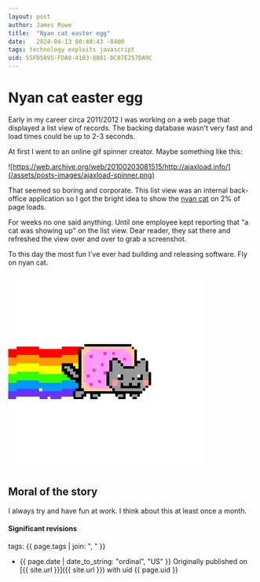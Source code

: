 ```yaml
---
layout: post
author: James Rowe
title:  "Nyan cat easter egg"
date:   2024-04-13 00:48:43 -0400
tags: technology exploits javascript
uid: 55FD5095-FDA0-4103-8801-DC07E257DA9C
---
```


# Nyan cat easter egg

Early in my career circa 2011/2012 I was working on a web page that displayed a list view of records. The backing database wasn't very fast and load times could be up to 2-3 seconds.

At first I went to an online gif spinner creator. Maybe something like this:

![https://web.archive.org/web/20100203081515/http://ajaxload.info/](/assets/posts-images/ajaxload-spinner.png)

That seemed so boring and corporate. This list view was an internal back-office application so I got the bright idea to show the [nyan cat](https://en.wikipedia.org/wiki/Nyan_Cat) on 2% of page loads.

For weeks no one said anything. Until one employee kept reporting that "a cat was showing up" on the list view. Dear reader, they sat there and refreshed the view over and over to grab a screenshot.

To this day the most fun I've ever had building and releasing software. Fly on nyan cat.

![nyan cat gif](/assets/posts-images/nyan-cat-transparent.gif)

## Moral of the story

I always try and have fun at work. I think about this at least once a month. 

#### Significant revisions

tags: {{ page.tags | join: ", " }}

- {{ page.date | date_to_string: "ordinal", "US" }} Originally published on [{{ site.url }}]({{ site.url }}) with uid {{ page.uid }}
